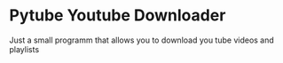 # Pytube Youtube Downloader

Just a small programm that allows you to download you tube videos and playlists
